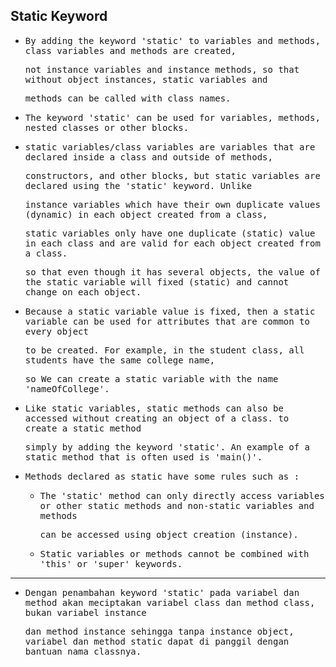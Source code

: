 ## Static Keyword

- <samp>By adding the keyword 'static' to variables and methods, class variables and methods are created,</samp> 
  
  <samp>not instance variables and instance methods, so that without object instances, static variables and</samp> 
  
  <samp>methods can be called with class names.</samp>
  
- <samp>The keyword 'static' can be used for variables, methods, nested classes or other blocks.<samp>
  
- <samp>static variables/class variables are variables that are declared inside a class and outside of methods,</samp> 
  
  <samp>constructors, and other blocks, but static variables are declared using the 'static' keyword. Unlike</samp>  
  
  <samp>instance variables which have their own duplicate values (dynamic) in each object created from a class,</samp>  
  
  <samp>static variables only have one duplicate (static) value in each class and are valid for each object created from a class.</samp>  
  
  <samp>so that even though it has several objects, the value of the static variable will fixed (static) and cannot change on each object.</samp>
  
- <samp>Because a static variable value is fixed, then a static variable can be used for attributes that are common to every object</samp>
  
  <samp>to be created. For example, in the student class, all students have the same college name,</samp> 
    
  <samp>so We can create a static variable with the name 'nameOfCollege'.</samp>

- <samp>Like static variables, static methods can also be accessed without creating an object of a class. to create a static method</samp>  
  
  <samp>simply by adding the keyword 'static'. An example of a static method that is often used is 'main()'.</samp>
  
- <samp>Methods declared as static have some rules such as :</samp>
  
  - <samp>The 'static' method can only directly access variables or other static methods and non-static variables and methods</samp> 

    <samp>can be accessed using object creation (instance).</samp>

  - <samp>Static variables or methods cannot be combined with 'this' or 'super' keywords.</samp>
  
---
  
- <samp>Dengan penambahan keyword 'static' pada variabel dan method akan meciptakan variabel class dan method class, bukan variabel instance</samp> 
  
  <samp>dan method instance sehingga tanpa instance object, variabel dan method static dapat di panggil dengan bantuan nama classnya.</samp>
